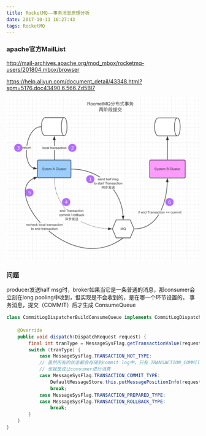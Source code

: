 ```yaml
---
title: RocketMQ——事务消息原理分析
date: 2017-10-11 16:27:43
tags: RocketMQ
---
```


### apache官方MailList
http://mail-archives.apache.org/mod_mbox/rocketmq-users/201804.mbox/browser

https://help.aliyun.com/document_detail/43348.html?spm=5176.doc43490.6.566.Zd5Bl7

![你想输入的替代文字](RocketMQ-Transactional-message/transaction_rocketmq.gif)

### 问题

producer发送half msg时，broker如果当它是一条普通的消息，那consumer会立刻在long pooling中收到，但实现是不会收到的，是在哪一个环节设置的。
事务消息，提交（COMMIT）后才生成 ConsumeQueue
``` java
class CommitLogDispatcherBuildConsumeQueue implements CommitLogDispatcher {

    @Override
    public void dispatch(DispatchRequest request) {
        final int tranType = MessageSysFlag.getTransactionValue(request.getSysFlag());
        switch (tranType) {
            case MessageSysFlag.TRANSACTION_NOT_TYPE:
            // 虽然所有的状态都会存储到commit log中，只有 TRANSACTION_COMMIT_TYPE 状态才会构建consume queue
            // 也就是说让consumer进行消费
            case MessageSysFlag.TRANSACTION_COMMIT_TYPE:
                DefaultMessageStore.this.putMessagePositionInfo(request);
                break;
            case MessageSysFlag.TRANSACTION_PREPARED_TYPE:
            case MessageSysFlag.TRANSACTION_ROLLBACK_TYPE:
                break;
        }
    }
}
```